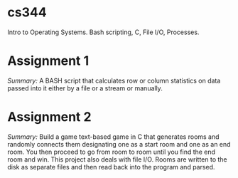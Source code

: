 # cs344
Intro to Operating Systems. Bash scripting, C, File I/O, Processes.

# Assignment 1
*Summary:* A BASH script that calculates row or column statistics on data passed into it either by a file or a stream or manually.

# Assignment 2
*Summary:* Build a game text-based game in C that generates rooms and randomly connects them 
designating one as a start room and one as an end room. You then proceed to go from room to room until you find the end room and win. 
This project also deals with file I/O. Rooms are written to the disk as separate files and then read back into the program and parsed.
